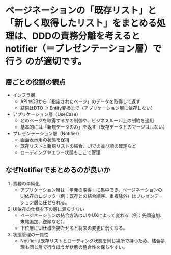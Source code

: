 # ページネーションの「既存リスト」と「新しく取得したリスト」をまとめる処理は、DDDの責務分離を考えると notifier（＝プレゼンテーション層）で行う のが適切です。

## 層ごとの役割の観点
* インフラ層
  * APIやDBから「指定されたページ」のデータを取得して返す
  * 結果はDTO → Entity変換まで（アプリケーション層に依存しない）
* アプリケーション層（UseCase）
  * どのページを取得するかの制御や、ビジネスルール上の制約を適用
  * 基本的には「新規データのみ」を返す（既存データとのマージはしない）
* プレゼンテーション層（Notifier）
  * 画面表示用の状態を保持
  * 既存リストと新規リストの結合、UIでの並び順の確定など
  * ローディングやエラー状態もここで管理

## なぜNotifierでまとめるのが良いか
1. 責務の単純化
    * アプリケーション層は「単発の取得」に集中でき、ページネーションのUI依存のロジック（例：既存との結合順序、重複除外）はプレゼンテーション層に任せられる。
2. UI依存の仕様を下の層に漏らさない
    * ページネーションの結合方法はUIやUXによって変わる（例：先頭追加、末尾追加、逆順など）。
    * 下位層にUI仕様を持たせると将来の変更に弱くなる。
3. 状態管理の一貫性
    * Notifierは既存リストとローディング状態を同じ場所で持つため、結合処理も同じ層で行うほうが状態の整合性を保ちやすい。
